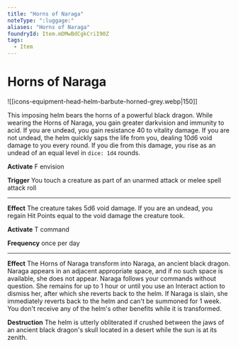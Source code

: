 ```yaml
---
title: "Horns of Naraga"
noteType: ":luggage:"
aliases: "Horns of Naraga"
foundryId: Item.mDMwBdCgkCriI90Z
tags:
  - Item
---
```


# Horns of Naraga
![[icons-equipment-head-helm-barbute-horned-grey.webp|150]]

This imposing helm bears the horns of a powerful black dragon. While wearing the Horns of Naraga, you gain greater darkvision and immunity to acid. If you are undead, you gain resistance 40 to vitality damage. If you are not undead, the helm quickly saps the life from you, dealing 10d6 void damage to you every round. If you die from this damage, you rise as an undead of an equal level in `dice: 1d4` rounds.

**Activate** F envision

**Trigger** You touch a creature as part of an unarmed attack or melee spell attack roll

* * *

**Effect** The creature takes 5d6 void damage. If you are an undead, you regain Hit Points equal to the void damage the creature took.

**Activate** T command

**Frequency** once per day

* * *

**Effect** The Horns of Naraga transform into Naraga, an ancient black dragon. Naraga appears in an adjacent appropriate space, and if no such space is available, she does not appear. Naraga follows your commands without question. She remains for up to 1 hour or until you use an Interact action to dismiss her, after which she reverts back to the helm. If Naraga is slain, she immediately reverts back to the helm and can't be summoned for 1 week. You don't receive any of the helm's other benefits while it is transformed.

**Destruction** The helm is utterly obliterated if crushed between the jaws of an ancient black dragon's skull located in a desert while the sun is at its zenith.
